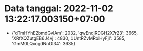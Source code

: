 # Data tanggal: 2022-11-02 13:22:17.003150+07:00

* {'dTmHYhE2bmdGvlAm': 2032, 'qwEndjRDGH2X7r23': 3665, 'XRfXQZutgEB6J4vj': 4830, 'JUntRZvMRoiHyFjI': 3585, 'GmM0LQxogdNnOI34': 3635}

